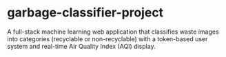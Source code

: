 # garbage-classifier-project
A full-stack machine learning web application that classifies waste images into categories (recyclable or non-recyclable) with a token-based user system and real-time Air Quality Index (AQI) display.
